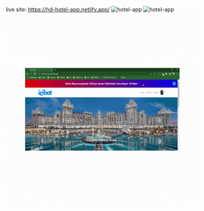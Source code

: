 live site: https://hd-hotel-app.netlify.app/
![hotel-app](https://github.com/HarunDyn/hotel-app-react/blob/main/hotel-app-1.gif)
![hotel-app](https://github.com/HarunDyn/hotel-app-react/blob/main/hotel-app-2.gif)
![hotel-app](https://github.com/HarunDyn/hotel-app-react/blob/main/hotel-app-3.gif)
